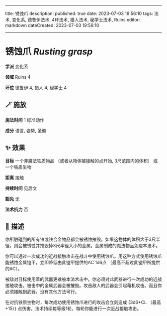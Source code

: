 
---
title: 锈蚀爪
description: 
published: true
date: 2023-07-03 19:56:10
tags: 法术, 变化系, 德鲁伊法术, 4环法术, 猎人法术, 秘学士法术, Ruins
editor: markdown
dateCreated: 2023-07-03 19:56:10

---

# **锈蚀爪** *Rusting grasp*

**学派** 变化系 

**领域** Ruins 4

**环位** 德鲁伊 4, 猎人 4, 秘学士 4

## 🪄 施放

**施法时间** 1 标准动作

**成分** 语言, 姿势, 圣徽

## ✨ 效果 

**目标** 一个非魔法铁质物品 （或者从物体被接触的点开始, 3尺范围内的体积） 或 一个铁质生物 

**距离** 接触  

**持续时间** 见后文 

**豁免** 无

**法术抗力** 否

## 📖 描述

你所触碰到的所有铁或铁合金物品都会被锈蚀摧毁。如果这物体的体积大于3尺半径，则会被锈蚀并摧毁掉3尺半径大小的金属。金属制成的魔法物品免疫本法术。

你可以通过一次成功的近战接触攻击在战斗中使用锈蚀爪。用这种方式使用锈蚀爪能锈蚀金属铠甲，立即降低由此铠甲提供的AC 1d6点 （最高不超过此铠甲所提供的AC）。

被敌对目标使用着的武器更难被本法术击中。你必须对此武器进行一次成功的近战接触攻击。被击中的金属武器会被摧毁。攻击敌人的武器会引起藉机攻击。而且你必须接触到武器，没有其他方法可行。

在对抗铁质生物时，每次成功使用锈蚀爪进行的攻击会立刻造成 {3d6+CL （最高+15）} 点伤害。法术持续每等级1轮，每轮你能进行一次近战接触攻击。
    